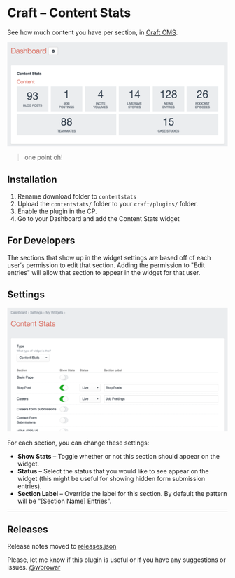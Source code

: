 # Craft – Content Stats
See how much content you have per section, in [Craft CMS](https://buildwithcraft.com).

![Screenshot](resources/screenshots/screenshot-widget.png)

> one point oh!

## Installation
1. Rename download folder to `contentstats`
2. Upload the `contentstats/` folder to your `craft/plugins/` folder.
3. Enable the plugin in the CP.
4. Go to your Dashboard and add the Content Stats widget

## For Developers
The sections that show up in the widget settings are based off of each user‘s permission to edit that section. Adding the permission to "Edit entries" will allow that section to appear in the widget for that user.

## Settings

![Screenshot](resources/screenshots/screenshot-settings.png)

For each section, you can change these settings:
* **Show Stats** – Toggle whether or not this section should appear on the widget.
* **Status** – Select the status that you would like to see appear on the widget (this might be useful for showing hidden form submission entries).
* **Section Label** – Override the label for this section. By default the pattern will be "[Section Name] Entries".

---

## Releases

Release notes moved to [releases.json](https://github.com/wbrowar/craft-content-stats/blob/master/releases.json)

Please, let me know if this plugin is useful or if you have any suggestions or issues. [@wbrowar](https://twitter.com/wbrowar)